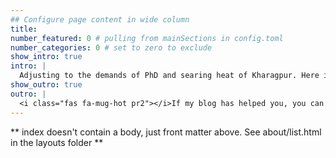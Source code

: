 ```yaml
---
## Configure page content in wide column
title: 
number_featured: 0 # pulling from mainSections in config.toml
number_categories: 0 # set to zero to exclude
show_intro: true
intro: |
  Adjusting to the demands of PhD and searing heat of Kharagpur. Here is how to catch up with me lately!
show_outro: true
outro: |
  <i class="fas fa-mug-hot pr2"></i>If my blog has helped you, you can [buy me a coffee](https://ko-fi.com/)!
---
```


** index doesn't contain a body, just front matter above.
See about/list.html in the layouts folder **
